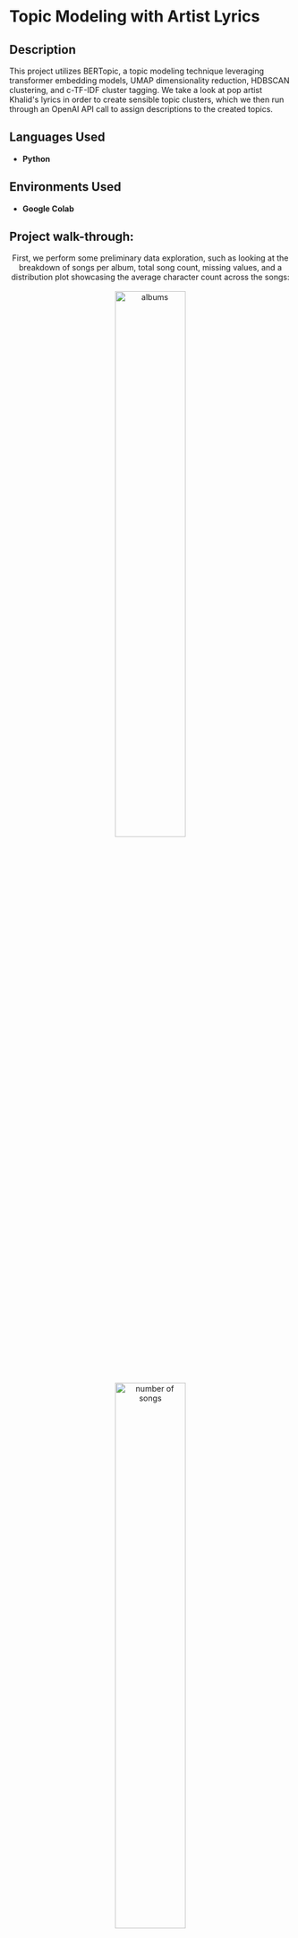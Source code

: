 <h1>Topic Modeling with Artist Lyrics</h1>

<h2>Description</h2>
This project utilizes BERTopic, a topic modeling technique leveraging transformer embedding models, UMAP dimensionality reduction, HDBSCAN clustering, and c-TF-IDF cluster tagging. We take
a look at pop artist Khalid's lyrics in order to create sensible topic clusters, which we then run through an OpenAI API call to assign descriptions to the created topics.
<br />


<h2>Languages Used</h2>

- <b>Python</b> 

<h2>Environments Used </h2>

- <b>Google Colab</b>

<h2>Project walk-through:</h2>

<p align="center">
First, we perform some preliminary data exploration, such as looking at the breakdown of songs per album, total song count, missing values, and a distribution plot showcasing the average character count across the songs: 
<br/>
<br/>
<img src="https://i.imgur.com/iWjQ8oj.png" height="50%" width="50%" alt="albums"/> <img src="https://i.imgur.com/DXQ7La6.png" height="50%" width="50%" alt="number of songs"/> <img src="https://i.imgur.com/Eudsuwz.png" height="50%" width="50%" alt="dist plot"/>
<br />
Looking at the song counts, it looks like we have some albums containing only 1 song. It's safe to say we can consider these as singles.
<br /> 
<br />
Looking into the 'NaN' values, we can determine that these songs are also either singles or remixes.
<br/>
<br/>
<img src="https://i.imgur.com/NvVFAkT.png" height="65%" width="65%" alt="albums"/>
<br />
<br />
We can remedy this by creating two functions to group all singles and remixes into a single album labeled "Singles":
<br/>
<br/>
<img src="https://i.imgur.com/hbQQXpE.png" height="45%" width="45%" alt="albums"/><img src="https://i.imgur.com/KvYhI4g.png" height="50%" width="50%" alt="albums"/>
<br />
<br />
We also explore the word frequencies across all the songs using a bar chart and WordCloud. This will give us a better idea of the overarching theme to expect from Khalid's songs:
<br/>
<br/>
<img src="https://i.imgur.com/QX19huj.png" height="50%" width="50%" alt="bar_chart"/><img src="https://i.imgur.com/x3Eg7ZU.png" height="50%" width="50%" alt="word cloud"/>
We can infer the theme from the most common lyrics to revolve around the experience of love and the associated emotions and challenges. It touches on the idea of knowing someone or something deeply, the innocence and passion of youth, the intensity of feelings, the passage of time, moments of foolishness or naivety, and the significance of night as a setting for introspection or romantic encounters. 
<br />
<br />
Now for the fun part - <b>building our model!</b>
<br />
We want to look at several parameters when constructing our model. For the purpose of removing stopwords, we'll call on a vectorizer model:
<br />
<br/>
<img src="https://i.imgur.com/s7fjLlR.png" height="50%" width="50%" alt="Disk Sanitization Steps"/>
<br />
<br />
In order for the BERTopic model to work with our list of lyrics, we need to transform them into vector embeddings. We'll essentially convert the string text into its numerical representation - in other words we're translating human "meaning" into machine "meaning". In our case, we're using the HuggingFace sentence transformer model 'all-mpnet-base-v2'  <br/>
<br/>
<img src="https://i.imgur.com/EAw2iOS.png" height="50%" width="50%" alt="Disk Sanitization Steps"/>
<br />
<br />
Our vector embedding model yields a dense multi-dimensional vector space. For the purpose of topic clustering and extraction, we want to reduce the dimensionality of our vector representations. We do this via UMAP (Uniform Manifold Approximation and Production), which transforms our vectors into 2 or 3 dimensions. UMAP excels at this task because we can control how well local or global structures are preserved via the 'n-neighbors' parameter. Increasing the parameter creates larger clusters, however since we are dealing with a smaller dataset, we opt to set the value 'n-neighbors' to 2. We also use the default distance computing metric 'cosine' since our data has been vectorized in high dimensions.
<br/>
<br/>
<img src="https://i.imgur.com/WBJbK6O.png" height="50%" width="50%" alt="Disk Sanitization Steps"/>
<br />
<br />
Now that we have our low-dimension vectors, we want to cluster them to eventually extract meaningful topics. To this end, we emply HDBSCAN - an hierarchical density-based clustering technique. The hierarchical aspect entails that the clustering will look for a logical "sequence" when considering different points together. This is something can later visualize to see how our BERTopic model determined the hierarchy. HDBSCAN being density-based means that it can cluster points together based on their density (how close they are to each other). This also means it can handle irregular shapes and outliers. Our parameters include the minimum cluster size, which we set to 2 due to the fact that any higher and we hardly get any topics generated, and any lower yields too many, possibly diluting any significant meaning per topic. All other parameters are set to default.   
<br/>
<br/>
<img src="https://i.imgur.com/sacf4ZK.png" height="50%" width="50%" alt="Disk Sanitization Steps"/>
<br/>
<br/>
For topic extraction, we work with a technique called c-TF-IDF, a modified version of TF-IDF, for BERTopic modeling. While the traditional TF-IDF technique looks at the most relevent documents given a term, c-TF-IDF looks at the most relevent terms within a document instead. We add the parameter BM-25, a class based weighting measure that works better with smaller datasets.
<br/>
<br/>
<img src="https://i.imgur.com/xioKfde.png" height="50%" width="50%" alt="Disk Sanitization Steps"/>
<br />
<br />
With all our parameters set, we can now run the model! Upon completion, we can look at the various topics generated (keep in mind that row '-1' is denoted to outliers):
<br/>
<br/>
<img src="https://i.imgur.com/BY7dJmy.png" height="65%" width="65%" alt="Disk Sanitization Steps"/>
<br/>
<br/>
We're also able to take a look at several visualizations where we can glean more information about the topics and how they might relate to each other. This series of barcharts shows the relevency score of term per topic:
<br/>
<br/>
<img src="https://i.imgur.com/lSvkOyB.png" height="70%" width="70%" alt="Disk Sanitization Steps"/>
<br/>
<br/>
We can take a look at a heatmap highlighting the similarity between the different topics:
<br/>
<br/>
<img src="https://i.imgur.com/eQBUOf1.png" height="75%" width="75%" alt="Disk Sanitization Steps"/>
<br/>
It's interesting to note here that most topics, excluding 4 and 7, have a high similarity score with each other. When we call on OpenAI API to generate descriptions for the topics, we can expect to see this similarity to present itself in analogous descriptions.
<br/>
<br/>
However before we do that, it's worthwhile to see how our BERTopic model determined hierarchy when producing topics:
<br/>
<br/>
<img src="https://i.imgur.com/pcXuEDf.png" height="70%" width="70%" alt="Disk Sanitization Steps"/>
<br/>
Reading it from right to left, we can see the storyline of how our model took certain terms and divided them into different branches, eventually leading to the creation of different topics. By taking a look at the first two nodes, we can see the most dominant terms:
<br/>
<br/>
<img src="https://i.imgur.com/iLtGu1k.png" height="50%" width="50%" alt="Disk Sanitization Steps"/>
<br/>
Node 1
<br/>
<br/>
<img src="https://i.imgur.com/EZVasuK.png" height="50%" width="50%" alt="Disk Sanitization Steps"/>
<br/>
Node 2
<br/>
<br/>
<br/>
<br/>
We have all these terms grouped into topics, but how can we interpret them? Is there some theme we can glean from each topic? By calling on OpenAI API via a representation model, we can create an apt topic description for each of our generated topics. Representation models are alternative methods for fine-tuning topic representations. Rather than the default list of words we get via BERTopic's Bag-of-Words representation, we can call on different models to potentially produce different results for comparison. While most other models also give us a list of words, the OpenAI representation uses one of its LLM models (gpt-3-turbo in our case) to create an appropriate description for all the topics:
<br/>
<br/>
<img src="https://i.imgur.com/qxrxCqu.png" height="30%" width="30%" alt="Disk Sanitization Steps"/>
<br/>
<br/>
To finalize this project, I was curious to see a more detailed description a given topic, so I ran an OpenAI API call on a selected topic to see what ChatGPT could come up with, and compare it with the representation model:
<br/>
<br/>
<img src="https://i.imgur.com/KkbUQQJ.png" height="120%" width="120%" alt="Disk Sanitization Steps"/>
</p>
<!--
 ```diff
- text in red
+ text in green
! text in orange
# text in gray
@@ text in purple (and bold)@@
```
--!>
